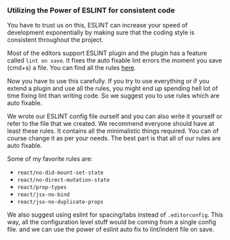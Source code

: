 ### Utilizing the Power of ESLINT for consistent code

You have to trust us on this, ESLINT can increase your speed of development exponentially by making sure that the coding style is consistent throughout the project.

Most of the editors support ESLINT plugin and the plugin has a feature called `lint on save`. It fixes the auto fixable lint errors the moment you save (cmd+s) a file. You can find all the rules [here](http://eslint.org/docs/rules/).

Now you have to use this carefully. If you try to use everything or if you extend a plugin and use all the rules, you might end up spending hell lot of time fixing lint than writing code. So we suggest you to use rules which are auto fixable.

We wrote our ESLINT config file ourself and you can also write it yourself or refer to the file that we created. We recommend everyone should have at least these rules. It contains all the minimalistic things required. You can of course change it as per your needs. The best part is that all of our rules are auto fixable.

Some of my favorite rules are:

- `react/no-did-mount-set-state`
- `react/no-direct-mutation-state`
- `react/prop-types`
- `react/jsx-no-bind`
- `react/jsx-no-duplicate-props`

We also suggest using eslint for spacing/tabs instead of `.editorconfig`. This way, all the configuration level stuff would be coming from a single config file. and we can use the power of eslint auto fix to lint/indent file on save.

